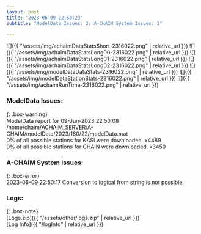 ```yaml
---
layout: post
title: "2023-06-09 22:50:23"
subtitle: "ModelData Issues: 2; A-CHAIM System Issues: 1"

---
```


![]({{ "/assets/img/achaimDataStatsShort-2316022.png" | relative_url }})
![]({{ "/assets/img/achaimDataStatsLong00-2316022.png" | relative_url }})
![]({{ "/assets/img/achaimDataStatsLong01-2316022.png" | relative_url }})
![]({{ "/assets/img/achaimDataStatsLong02-2316022.png" | relative_url }})
![]({{ "/assets/img/modelDataDataStats-2316022.png" | relative_url }})
![]({{ "/assets/img/modelDataStationStats-2316022.png" | relative_url }})
![]({{ "/assets/img/achaimRunTime-2316022.png" | relative_url }})


### ModelData Issues:  
  
{: .box-warning}  
 ModelData report for 09-Jun-2023 22:50:08   
 /home/chaim/ACHAIM_SERVER/A-CHAIM/modelData/2023/160/22/modelData.mat   
 0% of all possible stations for KASI were downloaded. x4489   
 0% of all possible stations for CHAIN were downloaded. x3450   
  
### A-CHAIM System Issues:  
  
{: .box-error}  
2023-06-09 22:50:17 Conversion to logical from string is not possible.  

### Logs:  
  
{: .box-note}  
[Logs.zip]({{ "/assets/other/logs.zip" | relative_url }})  
[Log Info]({{ "/logInfo" | relative_url }})  
